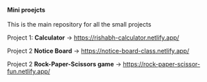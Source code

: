 <b>Mini proejcts</b><br><br>
This is the main repository for all the small projects 

Project 1: <b>Calculator</b> -> https://rishabh-calculator.netlify.app/

Project 2 <b>Notice Board</b> -> https://notice-board-class.netlify.app/

Project 2 <b>Rock-Paper-Scissors game</b> -> https://rock-paper-scissor-fun.netlify.app/
                                
